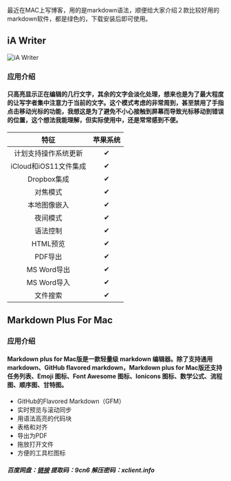 最近在MAC上写博客，用的是markdown语法，顺便给大家介绍２款比较好用的markdown软件，都是绿色的，下载安装后即可使用。

## iA Writer
![iA Writer](https://timgsa.baidu.com/timg?image&quality=80&size=b9999_10000&sec=1555076205&di=c1d5299569e04aced599b489eb589582&imgtype=jpg&er=1&src=http%3A%2F%2Fblotcdn.com%2F1e8fd24547%2Fimage-cache%2F1479789691910%2Fiawriter1.png)

### 应用介绍

#### 只高亮显示正在编辑的几行文字，其余的文字会淡化处理，想来也是为了最大程度的让写字者集中注意力于当前的文字。这个模式考虑的非常周到，甚至禁用了手指点击移动光标的功能，我想这是为了避免不小心接触到屏幕而导致光标移动到错误的位置，这个想法我能理解，但实际使用中，还是常常感到不便。

| 特征 | 苹果系统 |
| :------: | :------: | 
| 计划支持操作系统更新 | ✔ |
| iCloud和iOS11文件集成 | ✔ |
| Dropbox集成 | ✔ |
| 对焦模式 | ✔ |
| 本地图像嵌入 | ✔ |
| 夜间模式 | ✔ |
| 语法控制 | ✔ |
| HTML预览 | ✔ |
| PDF导出 | ✔ |
| MS Word导出 | ✔ |
| MS Word导入 | ✔ |
| 文件搜索 | ✔ |

## Markdown Plus For Mac

### 应用介绍

#### Markdown plus for Mac版是一款轻量级 markdown 编辑器。除了支持通用 markdown、GitHub flavored markdown，Markdown plus for Mac版还支持任务列表、Emoji 图标、Font Awesome 图标、Ionicons 图标、数学公式、流程图、顺序图、甘特图。

- GitHub的Flavored Markdown（GFM）
- 实时预览与滚动同步
- 用语法高亮的代码块
- 表格和对齐
- 导出为PDF
- 拖放打开文件
- 方便的工具栏图标


##### 百度网盘：[链接](https://pan.baidu.com/s/1yIUAfa0yvyswN1G3rxPNlg) 		提取码：9cn6  解压密码：xclient.info